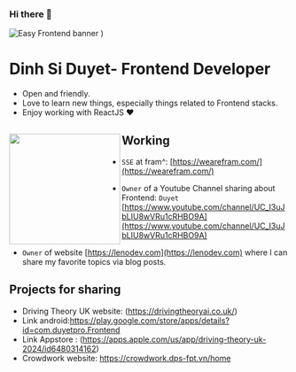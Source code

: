 ### Hi there 👋
![Easy Frontend banner](https://cdn.dribbble.com/userupload/14212710/file/original-66dea0af4668c1b24237b52507c2a399.png?resize=752x)
)

# Dinh Si Duyet- Frontend Developer

- Open and friendly.
- Love to learn new things, especially things related to Frontend stacks.
- Enjoy working with ReactJS ❤

## Working <a href="https://github.com/DuyetQB/DuyetQB"><img align="left" width="auto" height="200" src="https://res.cloudinary.com/kimwy/image/upload/v1598840300/easyfrontend/programming_hgngx9.png"></a>

- `SSE` at fram^: [https://wearefram.com/](https://wearefram.com/)

- `Owner` of a  Youtube Channel sharing about Frontend: `Duyet` [https://www.youtube.com/channel/UC_I3uJbLIU8wVRu1cRHBO9A](https://www.youtube.com/channel/UC_I3uJbLIU8wVRu1cRHBO9A)
- `Owner` of website [https://lenodev.com](https://lenodev.com) where I can share my favorite topics via blog posts.

## Projects for sharing

- Driving Theory UK website: (https://drivingtheoryai.co.uk/)
- Link android:https://play.google.com/store/apps/details?id=com.duyetpro.Frontend
- Link Appstore : (https://apps.apple.com/us/app/driving-theory-uk-2024/id6480314162)
- Crowdwork website: https://crowdwork.dps-fpt.vn/home



<!--
**DuyetQB/DuyetQB** is a ✨ _special_ ✨ repository because its `README.md` (this file) appears on your GitHub profile.

Here are some ideas to get you started:

- 🔭 I’m currently working on ...
- 🌱 I’m currently learning ...
- 👯 I’m looking to collaborate on ...
- 🤔 I’m looking for help with ...
- 💬 Ask me about ...
- 📫 How to reach me: ...
- 😄 Pronouns: ...
- ⚡ Fun fact: ...
-->
